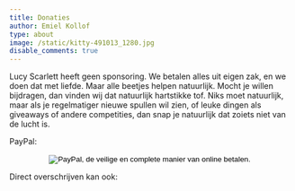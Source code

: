 ```yaml
---
title: Donaties
author: Emiel Kollof
type: about
image: /static/kitty-491013_1280.jpg
disable_comments: true
---
```

Lucy Scarlett heeft geen sponsoring. We betalen alles uit eigen zak, en we doen dat met liefde. Maar alle beetjes helpen natuurlijk. Mocht je willen bijdragen, dan vinden wij dat natuurlijk hartstikke tof. Niks moet natuurlijk, maar als je regelmatiger nieuwe spullen wil zien, of leuke dingen als giveaways of andere competities, dan snap je natuurlijk dat zoiets niet van de lucht is.

PayPal:

<center>
<form action="https://www.paypal.com/cgi-bin/webscr" method="post" target="_top">
<input type="hidden" name="cmd" value="_s-xclick">
<input type="hidden" name="hosted_button_id" value="BSFC53APMQYW4">
<input type="image" src="https://www.paypalobjects.com/nl_NL/NL/i/btn/btn_donateCC_LG.gif" border="0" name="submit" alt="PayPal, de veilige en complete manier van online betalen.">
<img alt="" border="0" src="https://www.paypalobjects.com/nl_NL/i/scr/pixel.gif" width="1" height="1">
</form>
</center>

Direct overschrijven kan ook:

<center>
<script src="https://bunq.me/app/js/embed/bunqme.js"; type="text/javascript" async></script>
<div id="bunqMe" data-alias="https://bunq.me/LucyScarlettIDW"></div>
</center>
